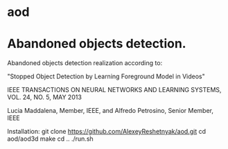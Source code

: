 # aod
# Abandoned objects detection.

Abandoned objects detection realization according to:

"Stopped Object Detection by Learning Foreground Model in Videos"

IEEE TRANSACTIONS ON NEURAL NETWORKS AND LEARNING SYSTEMS, VOL. 24, NO. 5,
MAY 2013

Lucia Maddalena, Member, IEEE, and Alfredo Petrosino, Senior Member, IEEE

Installation:
git clone https://github.com/AlexeyReshetnyak/aod.git
cd aod/aod3d
make
cd ..
./run.sh
